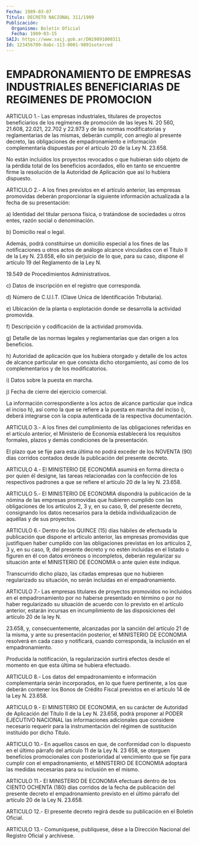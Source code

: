 ```yaml
---
Fecha: 1989-03-07
Título: DECRETO NACIONAL 311/1989
Publicación:
  Organismo: Boletín Oficial
  Fecha: 1989-03-15
SAIJ: https://www.saij.gob.ar/DN19891000311
Id: 123456789-0abc-113-0001-9891soterced
---
```

# EMPADRONAMIENTO DE EMPRESAS INDUSTRIALES BENEFICIARIAS DE REGIMENES DE PROMOCION

<a id="1"></a>
ARTICULO 1.- Las empresas industriales, titulares de proyectos beneficiarios  de  los  regímenes  de  promoción de las leyes N. 20 560, 21.608, 22.021, 22.702 y 22.973 y de las normas modificatorias  y  reglamentarias de las mismas,  deberán  cumplir, con arreglo al presente decreto, las obligaciones de empadronamiento  e información  complementaria  dispuestas  por  el artículo 20 de la Ley N. 23.658.

No están incluídos  los  proyectos  revocados  o  que hubieran sido objeto  de  la pérdida total de los beneficios acordados,  ello  en tanto  se  encuentre   firme  la  resolución  de  la  Autoridad  de Aplicación que así lo hubiera dispuesto.

<a id="2"></a>
ARTICULO 2.- A los fines previstos en el artículo anterior, las empresas  promovidas  deberán proporcionar la siguiente información actualizada a la fecha de su presentación:

a)  Identidad  del  titular    persona   física,  o  tratándose  de sociedades  u  otros  entes,  razón  social  o  denominación.

b) Domicilio real o legal.

Además, podrá constituirse un domicilio especial  a  los  fines  de las  notificaciones u otros actos de análogo alcance vinculados con el Título  II  de  la  Ley N. 23.658, ello sin perjuicio de lo que, para su caso, dispone el  artículo  19  del Reglamento de la Ley N.

19.549 de Procedimientos Administrativos.

c)  Datos  de  inscripción  en  el registro que  corresponda.

d) Número de C.U.I.T. (Clave Unica  de  Identificación Tributaria).

e)  Ubicación  de la planta o explotación donde  se  desarrolla  la actividad promovida.

f) Descripción y  codificación  de  la  actividad  promovida.

g) Detalle de las normas legales y reglamentarias que dan origen  a los beneficios.

h)  Autoridad  de  aplicación que los hubiera otorgado y detalle de los actos de alcance particular en que consista dicho otorgamiento, así como de los complementarios y de los modificatorios.

i) Datos sobre la puesta en marcha.

j) Fecha de cierre del ejercicio comercial.

La información correspondiente  a  los  actos de alcance particular que indica el inciso h), así como la que  se refiere a la puesta en marcha del inciso i), deberá integrarse con  la  copia  autenticada de la respectiva documentación.

<a id="3"></a>
ARTICULO  3.- A los fines del cumplimiento de las obligaciones referidas  en el  artículo  anterior,  el  Ministerio  de  Economía establecerá  los requisitos formales, plazos y demás condiciones de la presentación.

El plazo que se  fije  para  esta  última  no  podrá exceder de los NOVENTA  (90)  días  corridos  contados  desde  la publicación  del presente decreto.

<a id="4"></a>
ARTICULO 4.- El MINISTERIO DE ECONOMIA asumirá en forma directa o por  quien  él designe, las tareas relacionadas con la confección de los respectivos  padrones  a que se refiere el artículo 20 de la ley N. 23.658.

<a id="5"></a>
ARTICULO 5.- El MINISTERIO DE ECONOMIA dispondrá la publicación de la  nómina  de las empresas promovidas que hubieren cumplido con las obligaciones  de  los  artículos  2,  3  y,  en su caso, 9, del presente decreto, consignando los datos necesarios  para  la debida individualización de aquéllas y de sus proyectos.

<a id="6"></a>
ARTICULO  6.-  Dentro  de  los  QUINCE  (15)  días  hábiles de efectuada  la  publicación  que  dispone el artículo anterior,  las empresas  promovidas  que  justifiquen    haber  cumplido  con  las obligaciones previstas en los artículos 2,  3 y, en su caso, 9, del presente decreto y no estén incluidas en el listado  o  figuren  en él  con  datos  erróneos  o  incompletos,  deberán  regularizar  su situación  ante  el  MINISTERIO  DE  ECONOMIA  o  ante  quien  éste indique.

Transcurrido  dicho  plazo,  las  citadas  empresas que no hubieren regularizado su situación, no serán incluidas en el empadronamiento.

<a id="7"></a>
ARTICULO 7.- Las empresas titulares de proyectos promovidos no incluidos  en  el  empadronamiento  por  no  haberse  presentado en término o por no haber regularizado su situación de acuerdo  con lo previsto en el artículo anterior, estarán incursas en incumplimiento  de  las disposiciones del artículo 20 de la ley  N.

23.658,  y,  consecuentemente,    alcanzadas  por  la  sanción  del artículo  21  de  la misma, y ante su  presentación  posterior,  el MINISTERIO DE ECONOMIA  resolverá en cada caso y notificará, cuando corresponda, la inclusión en el empadronamiento.

Producida la notificación,  la regularización surtirá efectos desde el momento en que esta última se hubiera efectuado.

<a id="8"></a>
ARTICULO  8.-  Los  datos  del  empadronamiento  e información complementaria  serán  incorporados, en lo que fuere pertinente,  a los que deberán contener  los  Bonos de Crédito Fiscal previstos en el artículo 14 de la Ley N. 23.658.

<a id="9"></a>
ARTICULO  9.-  El  MINISTERIO  DE  ECONOMIA, en su carácter de Autoridad de Aplicación del Título II de  la  Ley  N. 23.658, podrá proponer al PODER EJECUTIVO NACIONAL las informaciones  adicionales que  considere  necesario  requerir  para  la  instrumentación  del régimen de sustitución instituido por dicho Título.

<a id="10"></a>
ARTICULO  10.- En aquellos casos en que, de conformidad con lo dispuesto en el  último  párrafo  del  artículo  11 de la Ley N. 23 658,  se  otorguen  beneficios  promocionales con posterioridad  al vencimiento que se fije para cumplir  con  el  empadronamiento,  el MINISTERIO  DE  ECONOMIA  adoptará  las  medidas necesarias para su inclusión en el mismo.

<a id="11"></a>
ARTICULO 11.- El MINISTERIO DE ECONOMIA efectuará dentro de los CIENTO  OCHENTA  (180) días corridos de la fecha de publicación del presente decreto el  empadronamiento  previsto en el último párrafo del artículo 20 de la Ley N. 23.658.

<a id="12"></a>
ARTICULO  12.- El presente decreto regirá desde su publicación en el Boletín Oficial.

<a id="13"></a>
ARTICULO  13.-  Comuníquese,  publíquese,  dése a la Dirección Nacional del Registro Oficial y archívese.